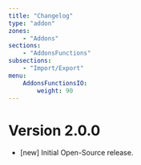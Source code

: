 ```yaml
---
title: "Changelog"
type: "addon"
zones:
    - "Addons"
sections:
    - "AddonsFunctions"
subsections:
    - "Import/Export"
menu:
    AddonsFunctionsIO:
        weight: 90
---
```


# Version 2.0.0

- [new] Initial Open-Source release.